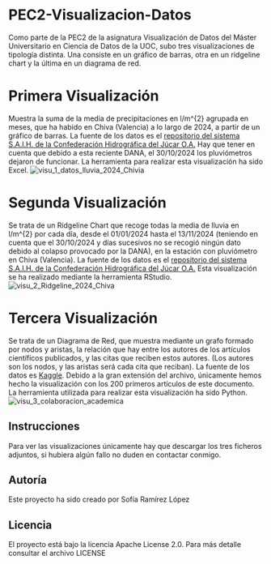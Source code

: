 # PEC2-Visualizacion-Datos
Como parte de la PEC2 de la asignatura Visualización de Datos del Máster Universitario en Ciencia de Datos de la UOC, subo tres visualizaciones de tipología distinta. Una consiste en un gráfico de barras, otra en un ridgeline chart y la última en un diagrama de red.

# Primera Visualización
Muestra la suma de la media de precipitaciones en l/m^{2} agrupada en meses, que ha habido en Chiva (Valencia) a lo largo de 2024, a partir de un gráfico de barras. La fuente de los datos es el [repositorio del sistema S.A.I.H. de la Confederación Hidrográfica del Júcar O.A.](https://saih.chj.es/chj/saih/glayer?t=p) Hay que tener en cuenta que debido a esta reciente DANA, el 30/10/2024 los pluviómetros dejaron de funcionar. 
La herramienta para realizar esta visualización ha sido Excel.
![visu_1_datos_lluvia_2024_Chivia](https://github.com/user-attachments/assets/e1c4313f-6806-4a58-8075-e1cf390f56e0)


# Segunda Visualización
Se trata de un Ridgeline Chart que recoge todas la media de lluvia en l/m^{2} por cada día, desde el 01/01/2024 hasta el 13/11/2024 (teniendo en cuenta que el 30/10/2024 y días sucesivos no se recogió ningún dato debido al colapso provocado por la DANA), en la estación con pluviómetro en Chiva (Valencia). La fuente de los datos es el [repositorio del sistema S.A.I.H. de la Confederación Hidrográfica del Júcar O.A.](https://saih.chj.es/chj/saih/glayer?t=p)
Esta visualización se ha realizado mediante la herramienta RStudio.
![visu_2_Ridgeline_2024_Chiva](https://github.com/user-attachments/assets/85ecb907-7453-40e7-9e06-ea7a8e76f448)


# Tercera Visualización
Se trata de un Diagrama de Red, que muestra mediante un grafo formado por nodos y aristas, la relación que hay entre los autores de los artículos científicos publicados, y las citas que reciben estos autores. (Los autores son los nodos, y las aristas será cada cita que reciban). La fuente de los datos es [Kaggle](https://www.kaggle.com/datasets/mathurinache/citation-network-dataset?resource=download). Debido a la gran extensión del archivo, únicamente hemos hecho la visualización con los 200 primeros artículos de este documento. La herramienta utilizada para realizar esta visualización ha sido Python.
![visu_3_colaboracion_academica](https://github.com/user-attachments/assets/672bb55a-6ab6-49c7-a75e-c0f840b962d0)


## Instrucciones
Para ver las visualizaciones únicamente hay que descargar los tres ficheros adjuntos, si hubiera algún fallo no duden en contactar conmigo.

## Autoría
Este proyecto ha sido creado por Sofía Ramírez López

## Licencia
El proyecto está bajo la licencia Apache License 2.0. Para más detalle consultar el archivo LICENSE
